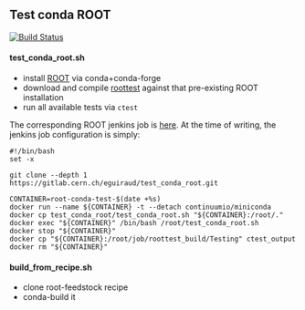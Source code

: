 ## Test conda ROOT

[![Build Status](https://epsft-jenkins.cern.ch/buildStatus/icon?job=root-conda-roottest)](https://epsft-jenkins.cern.ch/job/root-conda-roottest)

#### test\_conda\_root.sh

- install [ROOT](github.com/root-project/root) via conda+conda-forge
- download and compile [roottest](http://github.com/root-project/roottest) against that pre-existing ROOT installation
- run all available tests via `ctest`

The corresponding ROOT jenkins job is [here](https://epsft-jenkins.cern.ch/view/ROOT/job/root-conda-roottest).
At the time of writing, the jenkins job configuration is simply:

```
#!/bin/bash
set -x

git clone --depth 1 https://gitlab.cern.ch/eguiraud/test_conda_root.git

CONTAINER=root-conda-test-$(date +%s)
docker run --name ${CONTAINER} -t --detach continuumio/miniconda
docker cp test_conda_root/test_conda_root.sh "${CONTAINER}:/root/."
docker exec "${CONTAINER}" /bin/bash /root/test_conda_root.sh
docker stop "${CONTAINER}"
docker cp "${CONTAINER}:/root/job/roottest_build/Testing" ctest_output
docker rm "${CONTAINER}"
```

#### build\_from\_recipe.sh

- clone root-feedstock recipe
- conda-build it
